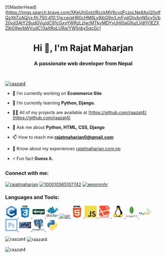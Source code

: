 [![MasterHead](https://imgs.search.brave.com/XKeUhGotzlRcckMV6cvdFczoLNe8AoQ0otfQzXhTzAQ/rs:fit:750:410:1/g:ce/aHR0cHM6Ly9ibG9n/LmFydGhvbnN5cy5j/b20vd3AtY29udGVu/dC91cGxvYWRzLzIw/MTkvMDYvUHl0aG9u/LVdlYi1EZXZlbG9w/bWVudC13aXRoLURq/YW5nby5qcGc]
<h1 align="center">Hi 👋, I'm Rajat Maharjan</h1>
<h3 align="center">A passionate web developer from Nepal</h3><br>


<p align="left"> <a href="https://github.com/ryo-ma/github-profile-trophy"><img src="https://github-profile-trophy.vercel.app/?username=raazat4" alt="raazat4" /></a> </p>

- 🔭 I’m currently working on **Ecommerce Site**

- 🌱 I’m currently learning **Python, Django.**

- 👨‍💻 All of my projects are available at [https://github.com/raazat4](https://github.com/raazat4)

- 💬 Ask me about **Python, HTML, CSS, Django**

- 📫 How to reach me **rajatmaharjan0@gmail.com**

- 📄 Know about my experiences [rajatmaharjan.com.np](rajatmaharjan.com.np)

- ⚡ Fun fact **Guess it.**

<h3 align="left">Connect with me:</h3>
<p align="left">
<a href="https://linkedin.com/in/rajatmaharjan" target="blank"><img align="center" src="https://raw.githubusercontent.com/rahuldkjain/github-profile-readme-generator/master/src/images/icons/Social/linked-in-alt.svg" alt="rajatmaharjan" height="30" width="40" /></a>
<a href="https://fb.com/100010565107742" target="blank"><img align="center" src="https://raw.githubusercontent.com/rahuldkjain/github-profile-readme-generator/master/src/images/icons/Social/facebook.svg" alt="100010565107742" height="30" width="40" /></a>
<a href="https://instagram.com/xenonmhr" target="blank"><img align="center" src="https://raw.githubusercontent.com/rahuldkjain/github-profile-readme-generator/master/src/images/icons/Social/instagram.svg" alt="xenonmhr" height="30" width="40" /></a>
</p>

<h3 align="left">Languages and Tools:</h3>
<p align="left"> <a href="https://www.cprogramming.com/" target="_blank" rel="noreferrer"> <img src="https://raw.githubusercontent.com/devicons/devicon/master/icons/c/c-original.svg" alt="c" width="40" height="40"/> </a> <a href="https://www.w3schools.com/css/" target="_blank" rel="noreferrer"> <img src="https://raw.githubusercontent.com/devicons/devicon/master/icons/css3/css3-original-wordmark.svg" alt="css3" width="40" height="40"/> </a> <a href="https://www.djangoproject.com/" target="_blank" rel="noreferrer"> <img src="https://raw.githubusercontent.com/devicons/devicon/master/icons/django/django-original.svg" alt="django" width="40" height="40"/> </a> <a href="https://www.docker.com/" target="_blank" rel="noreferrer"> <img src="https://raw.githubusercontent.com/devicons/devicon/master/icons/docker/docker-original-wordmark.svg" alt="docker" width="40" height="40"/> </a> <a href="https://git-scm.com/" target="_blank" rel="noreferrer"> <img src="https://www.vectorlogo.zone/logos/git-scm/git-scm-icon.svg" alt="git" width="40" height="40"/> </a> <a href="https://www.w3.org/html/" target="_blank" rel="noreferrer"> <img src="https://raw.githubusercontent.com/devicons/devicon/master/icons/html5/html5-original-wordmark.svg" alt="html5" width="40" height="40"/> </a> <a href="https://developer.mozilla.org/en-US/docs/Web/JavaScript" target="_blank" rel="noreferrer"> <img src="https://raw.githubusercontent.com/devicons/devicon/master/icons/javascript/javascript-original.svg" alt="javascript" width="40" height="40"/> </a> <a href="https://laravel.com/" target="_blank" rel="noreferrer"> <img src="https://raw.githubusercontent.com/devicons/devicon/master/icons/laravel/laravel-plain-wordmark.svg" alt="laravel" width="40" height="40"/> </a> <a href="https://www.linux.org/" target="_blank" rel="noreferrer"> <img src="https://raw.githubusercontent.com/devicons/devicon/master/icons/linux/linux-original.svg" alt="linux" width="40" height="40"/> </a> <a href="https://www.mongodb.com/" target="_blank" rel="noreferrer"> <img src="https://raw.githubusercontent.com/devicons/devicon/master/icons/mongodb/mongodb-original-wordmark.svg" alt="mongodb" width="40" height="40"/> </a> <a href="https://www.mysql.com/" target="_blank" rel="noreferrer"> <img src="https://raw.githubusercontent.com/devicons/devicon/master/icons/mysql/mysql-original-wordmark.svg" alt="mysql" width="40" height="40"/> </a> <a href="https://www.photoshop.com/en" target="_blank" rel="noreferrer"> <img src="https://raw.githubusercontent.com/devicons/devicon/master/icons/photoshop/photoshop-line.svg" alt="photoshop" width="40" height="40"/> </a> <a href="https://www.php.net" target="_blank" rel="noreferrer"> <img src="https://raw.githubusercontent.com/devicons/devicon/master/icons/php/php-original.svg" alt="php" width="40" height="40"/> </a> <a href="https://www.postgresql.org" target="_blank" rel="noreferrer"> <img src="https://raw.githubusercontent.com/devicons/devicon/master/icons/postgresql/postgresql-original-wordmark.svg" alt="postgresql" width="40" height="40"/> </a> <a href="https://www.python.org" target="_blank" rel="noreferrer"> <img src="https://raw.githubusercontent.com/devicons/devicon/master/icons/python/python-original.svg" alt="python" width="40" height="40"/> </a> </p>

<p><img align="left" src="https://github-readme-stats.vercel.app/api/top-langs?username=raazat4&show_icons=true&locale=en&layout=compact" alt="raazat4" /></p>

<p>&nbsp;<img align="center" src="https://github-readme-stats.vercel.app/api?username=raazat4&show_icons=true&locale=en" alt="raazat4" /></p>

<p><img align="center" src="https://github-readme-streak-stats.herokuapp.com/?user=raazat4&" alt="raazat4" /></p>
